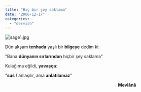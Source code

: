 ```yaml
---
title: "Hiç bir şey saklama"
date: "2006-12-17"
categories: 
  - "dervish"
---
```


![sage1.jpg](/uploads/2006/12/sage1.kucukresim.jpg)

Dün akşam **tenhada** yaşlı bir **bilgeye** dedim ki:

"Bana **dünyanın sırlarından** hiçbir şey saklama"

Kulağıma eğildi, **yavaşça**:

"**sus** ! anlaşılır, ama **anlatılamaz**"  

                                                                                             **Mevlânâ**
